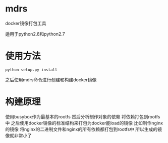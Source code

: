 # mdrs
docker镜像打包工具

适用于python2.6和python2.7

# 使用方法
```
python setup.py install
```

之后使用mdrs命令进行创建和构建docker镜像

# 构建原理
使用busybox作为最基本的rootfs 然后分析制作对象的依赖 将依赖打包到rootfs中 
之后使用docker镜像的标准结构来打包为docker能load的镜像
比如制作nginx的镜像 将nginx的二进制文件和nginx的所有依赖都打包到rootfs中 所以生成的镜像就非常小了
